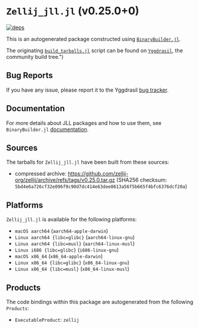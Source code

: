 # `Zellij_jll.jl` (v0.25.0+0)

[![deps](https://juliahub.com/docs/Zellij_jll/deps.svg)](https://juliahub.com/ui/Packages/Zellij_jll/luFqC?page=2)

This is an autogenerated package constructed using [`BinaryBuilder.jl`](https://github.com/JuliaPackaging/BinaryBuilder.jl).

The originating [`build_tarballs.jl`](https://github.com/JuliaPackaging/Yggdrasil/blob/db23b4c8d4bec230c46532dc1f67542f9930ff70/Z/Zellij/build_tarballs.jl) script can be found on [`Yggdrasil`](https://github.com/JuliaPackaging/Yggdrasil/), the community build tree.")

## Bug Reports

If you have any issue, please report it to the Yggdrasil [bug tracker](https://github.com/JuliaPackaging/Yggdrasil/issues).

## Documentation

For more details about JLL packages and how to use them, see `BinaryBuilder.jl` [documentation](https://docs.binarybuilder.org/stable/jll/).

## Sources

The tarballs for `Zellij_jll.jl` have been built from these sources:

* compressed archive: https://github.com/zellij-org/zellij/archive/refs/tags/v0.25.0.tar.gz (SHA256 checksum: `5bd4e6a726cf32e096f9c90d7dc414e63dee0613a56f5b665f4bfc6376dcf20a`)

## Platforms

`Zellij_jll.jl` is available for the following platforms:

* `macOS aarch64` (`aarch64-apple-darwin`)
* `Linux aarch64 {libc=glibc}` (`aarch64-linux-gnu`)
* `Linux aarch64 {libc=musl}` (`aarch64-linux-musl`)
* `Linux i686 {libc=glibc}` (`i686-linux-gnu`)
* `macOS x86_64` (`x86_64-apple-darwin`)
* `Linux x86_64 {libc=glibc}` (`x86_64-linux-gnu`)
* `Linux x86_64 {libc=musl}` (`x86_64-linux-musl`)

## Products

The code bindings within this package are autogenerated from the following `Products`:

* `ExecutableProduct`: `zellij`
